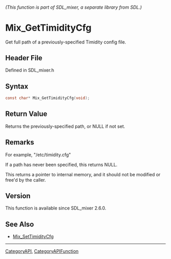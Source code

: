 ###### (This function is part of SDL_mixer, a separate library from SDL.)
# Mix_GetTimidityCfg

Get full path of a previously-specified Timidity config file.

## Header File

Defined in SDL_mixer.h

## Syntax

```c
const char* Mix_GetTimidityCfg(void);

```

## Return Value

Returns the previously-specified path, or NULL if not set.

## Remarks

For example, "/etc/timidity.cfg"

If a path has never been specified, this returns NULL.

This returns a pointer to internal memory, and it should not be modified or
free'd by the caller.

## Version

This function is available since SDL_mixer 2.6.0.

## See Also

- [Mix_SetTimidityCfg](Mix_SetTimidityCfg)

----
[CategoryAPI](CategoryAPI), [CategoryAPIFunction](CategoryAPIFunction)

